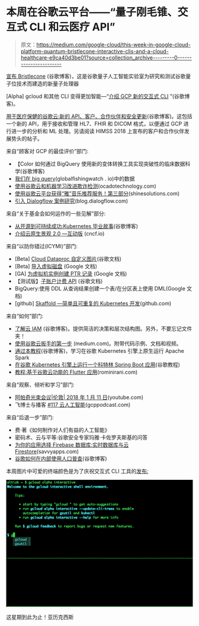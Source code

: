 # 本周在谷歌云平台——“量子刚毛锥、交互式 CLI 和云医疗 API”

> 原文：<https://medium.com/google-cloud/this-week-in-google-cloud-platform-quantum-bristlecone-interactive-clis-and-a-cloud-healthcare-e9ca40d3be01?source=collection_archive---------0----------------------->

[宣布 Bristlecone](http://goo.gl/G1EXLz) (谷歌博客)，这是谷歌量子人工智能实验室为研究和测试谷歌量子位技术而建造的新量子处理器

[Alpha] gcloud 和其他 CLI 变得更加智能—“[介绍 GCP 新的交互式 CLI](http://goo.gl/ssQqxN) ”(谷歌博客)。

[用于医疗保健的谷歌云:新的 API、客户、合作伙伴和安全更新](http://goo.gl/TuRS1H)(谷歌博客)。这包括一个新的 API，用于接收和管理 HL7、FHIR 和 DICOM 格式，以便通过 GCP 进行进一步的分析和 ML 处理。另请阅读 HIMSS 2018 上宣布的客户和合作伙伴发展势头的帖子。

来自“顾客对 GCP 的最佳评价”部门:

*   【Color 如何通过 BigQuery 使用新的变体转换工具实现突破性的临床数据科学(谷歌博客)
*   [我们在 big query](http://goo.gl/QAbNPL)(globalfishingwatch . io)中的数据
*   [使用谷歌云和机器学习改进欺诈检测](http://goo.gl/h3BvWg)(ocadotechnology.com)
*   [使用谷歌云平台获得“雅”音乐推荐服务！第三部分](http://goo.gl/CLMUcq)(shinesolutions.com)
*   [引入 Dialogflow 案例研究](http://goo.gl/JW3c2K)(blog.dialogflow.com)

来自“关于基金会如何运作的一些见解”部分:

*   [从开源到可持续成功:Kubernetes 毕业故事](http://goo.gl/i1Qg5i)(谷歌博客)
*   [介绍云原生景观 2.0 —互动版](http://goo.gl/ZhE4FU) (cncf.io)

来自“以防你错过(ICYMI)”部门:

*   [Beta] [Cloud Dataproc 自定义图片](http://goo.gl/vypAvi)(谷歌文档)
*   [Beta] [导入虚拟磁盘](http://goo.gl/hgs6du) (Google 文档)
*   [GA] [为虚拟机实例创建 PTR 记录](http://goo.gl/Acua3t) (Google 文档)
*   【测试版】[子账户计费 API](http://goo.gl/8GgU2j) (谷歌文档)
*   BigQuery:使用 DDL 从查询结果创建一个表/在分区表上使用 DML(Google 文档)
*   [github] [Skaffold —简单且可重复的 Kubernetes 开发](http://goo.gl/6e1caZ)(github.com)

来自“如何”部门:

*   [了解云 IAM](http://goo.gl/DNKRqK) (谷歌博客)。提供简洁的决策和层次结构图。另外，不要忘记文件夹！
*   [使用谷歌云扳手的第一步](http://goo.gl/jsSzZW) (medium.com)。附带代码示例、文档和视频。
*   [通过本教程](http://goo.gl/sWiHbi)(谷歌博客)，学习在谷歌 Kubernetes 引擎上原生运行 Apache Spark
*   [在谷歌 Kubernetes 引擎上运行一个科特林 Spring Boot 应用](http://goo.gl/GwVtYN)(谷歌教程)
*   [教程:基于谷歌云功能的 Flutter 应用](http://goo.gl/hFYmFs)(rominirani.com)

来自“观察、倾听和学习”部门:

*   [阿帕奇光束会议|伦敦| 2018 年 1 月 11 日](http://goo.gl/8fp3gx)(youtube.com)
*   飞博士与播客 [#117 云人工智能](http://goo.gl/f98g4R)(gcppodcast.com)

来自“后退一步”部门:

*   费·著《如何制作对人们有益的人工智能》
*   密码术、云与平等:谷歌安全专家玛雅·卡佐罗夫斯基的问答
*   [为你的应用选择 Firebase 数据库:实时数据库与云 Firestore](http://goo.gl/bszPuu)(savvyapps.com)
*   [谷歌如何在内部使用人口普查](http://goo.gl/jJ1RvT)(谷歌博客)

本周图片中可爱的终端颜色是为了庆祝交互式 CLI 工具的[发布:](http://goo.gl/ssQqxN)

![](img/95bbb561dad0ce70effeca399ac1f419.png)

这星期到此为止！亚历克西斯